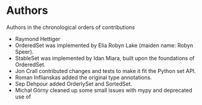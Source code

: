 # Authors

Authors in the chronological orders of contributions

- Raymond Hettiger
- OrderedSet was implemented by Elia Robyn Lake (maiden name: Robyn Speer).
- StableSet was implemented by Idan Miara, built upon the foundations of OrderedSet.
- Jon Crall contributed changes and tests to make it fit the Python set API.
- Roman Inflianskas added the original type annotations.
- Sep Dehpour added OrderlySet and SortedSet.
- Michał Górny cleaned up some small issues with mypy and deprecated use of 
